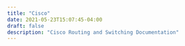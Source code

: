 ```yaml
---
title: "Cisco"
date: 2021-05-23T15:07:45-04:00
draft: false
description: "Cisco Routing and Switching Documentation"
---
```



